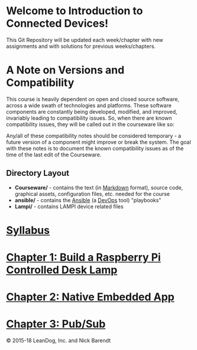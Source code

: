 # Welcome to Introduction to Connected Devices!

This Git Repository will be updated each week/chapter with new assignments and with solutions for previous weeks/chapters.

# A Note on Versions and Compatibility

This course is heavily dependent on open and closed source software, across a wide swath of technologies and platforms.  These software components are constantly being developed, modified, and improved, invariably leading to compatibility issues.  So, when there are known compatibility issues, they will be called out in the courseware like so:


Any/all of these compatibility notes should be considered temporary - a future version of a component might improve or break the system.  The goal with these notes is to document the known compatibility issues as of the time of the last edit of the Courseware.

## Directory Layout
* **Courseware/** - contains the text (in [Markdown](https://daringfireball.net/projects/markdown/) format), source code, graphical assets, configuration files, etc. needed for the course
* **ansible/** - contains the [Ansible](https://www.ansible.com/) (a [DevOps](https://en.wikipedia.org/wiki/DevOps) tool) "playbooks"
* **Lampi/** - contains LAMPI device related files

# [Syllabus](syllabus.md)


# [Chapter 1: Build a Raspberry Pi Controlled Desk Lamp](Courseware/01.md)


# [Chapter 2: Native Embedded App](Courseware/02.md)

# [Chapter 3:  Pub/Sub](Courseware/03.md)

&copy; 2015-18 LeanDog, Inc. and Nick Barendt
